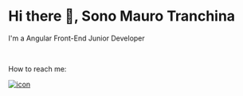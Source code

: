 <!DOCTYPE html>
<html>
<head>
<h1> Hi there 👋, Sono Mauro Tranchina</h1>
 </head>
 <body>
<p>I'm a Angular Front-End Junior Developer</p>
   <br>
  
   <p>How to reach me:</p>
 <a href="https://www.linkedin.com/in/mauro-tranchina-161793161/"><img src="https://content.linkedin.com/content/dam/me/business/en-us/amp/brand-site/v2/bg/LI-Bug.svg.original.svg" alt="icon" /></a>
   
  </body>
</html>

<!--
**MauroDevelh90/MauroDevelh90** is a ✨ _special_ ✨ repository because its `README.md` (this file) appears on your GitHub profile.

Here are some ideas to get you started:

- 🔭 I’m currently working on ...
- 🌱 I’m currently learning ...
- 👯 I’m looking to collaborate on ...
- 🤔 I’m looking for help with ...
- 💬 Ask me about ...
- 📫 How to reach me: ...
- 😄 Pronouns: ...
- ⚡ Fun fact: ...
-->
